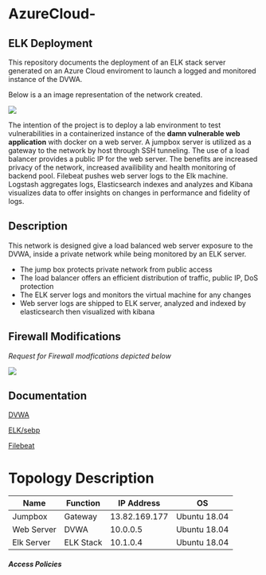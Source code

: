 # AzureCloud-
## ELK Deployment 
This repository documents the deployment of an ELK stack server generated on an Azure Cloud enviroment to launch a logged and monitored instance of the DVWA. 

Below is a an image representation of the network created. 

![](https://i.imgur.com/es466SV.png)

The intention of the project is to deploy a lab environment to test vulnerabilities in a containerized instance of the **damn vulnerable web application** with docker on a web server. A jumpbox server is utilized as a gateway to the network by host through SSH tunneling. The use of a load balancer provides a public IP for the web server. The benefits are increased privacy of the network, increased availibility and health monitoring of backend pool. Filebeat pushes web server logs to the Elk machine. Logstash aggregates logs, Elasticsearch indexes and analyzes and Kibana visualizes data to offer insights on changes in performance and fidelity of logs. 

## Description  
This network is designed give a load balanced web server exposure to the DVWA, 
inside a private network while being monitored by an ELK server.
 
* The jump box protects private network from public access
* The load balancer offers an efficient distribution of traffic, public IP, DoS protection
* The ELK server logs and monitors the virtual machine for any changes 
* Web server logs are shipped to ELK server, analyzed and indexed by elasticsearch then visualized with kibana 


## Firewall Modifications 
*Request for Firewall modfications depicted below*

[![](https://i.imgur.com/e7uTkvNm.jpg)](https://i.imgur.com/e7uTkvN.png)


## Documentation

[DVWA](https://hub.docker.com/r/vulnerables/web-dvwa)

[ELK/sebp](https://hub.docker.com/r/sebp/elk/)

[Filebeat](https://www.elastic.co/downloads/beats/filebeat)


# Topology Description 

|Name |Function |IP Address |OS |
| ---- | ---- | ---- | ---- |
| Jumpbox | Gateway | 13.82.169.177 | Ubuntu 18.04 |
| Web Server | DVWA  | 10.0.0.5 | Ubuntu 18.04 |
| Elk Server | ELK Stack | 10.1.0.4 | Ubuntu 18.04 |


##### Access Policies

